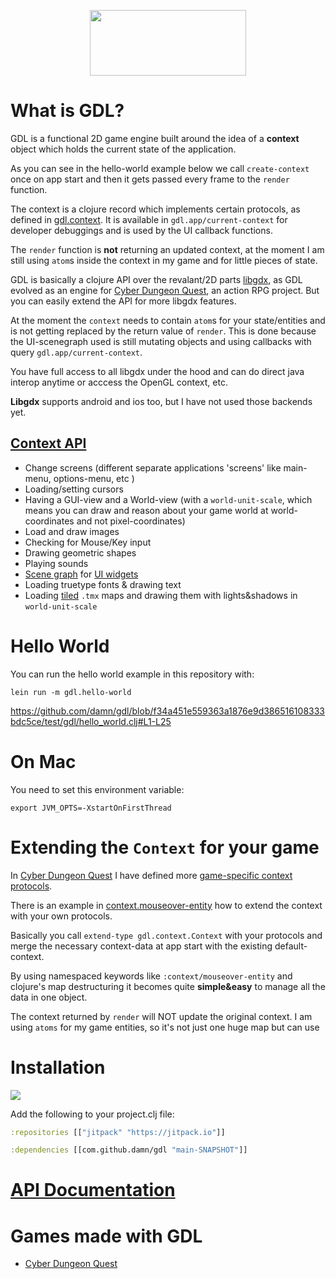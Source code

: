 <p align="center">
  <img src="https://github.com/damn/gdx/blob/main/logo.png" width="250" height="105"/>
</p>

# What is GDL?

GDL is a functional 2D game engine built around the idea of a __context__ object which holds the current state of the application.

As you can see in the hello-world example below we call `create-context` once on app start and then it gets passed every frame to the `render` function.

The context is a clojure record which implements certain protocols, as defined in [gdl.context](https://damn.github.io/gdl/gdl.context.html). 
It is available in `gdl.app/current-context` for developer debuggings and is used by the UI callback functions.

The `render` function is __not__ returning an updated context, at the moment I am still using `atom`s inside the context in my game and for little pieces of state.

GDL is basically a clojure API over the revalant/2D parts [libgdx](https://libgdx.com/), as GDL evolved as an engine for [Cyber Dungeon Quest](https://github.com/damn/Cyber-Dungeon-Quest), an action RPG project. 
But you can easily extend the API for more libgdx features. 

At the moment the `context` needs to contain `atom`s for your state/entities and is not getting replaced by the return value of `render`. This is done because the UI-scenegraph used is still mutating objects and using callbacks with query `gdl.app/current-context`.

You have full access to all libgdx under the hood and can do direct java interop anytime or acccess the OpenGL context, etc.

__Libgdx__ supports android and ios too, but I have not used those backends yet.

## [Context API](https://damn.github.io/gdl/gdl.context.html)

* Change screens (different separate applications 'screens' like main-menu, options-menu, etc )
* Loading/setting cursors
* Having a GUI-view and a World-view (with a `world-unit-scale`, which means you can draw and reason about your game world at world-coordinates and not pixel-coordinates)
* Load and draw images
* Checking for Mouse/Key input
* Drawing geometric shapes
* Playing sounds
* [Scene graph](https://libgdx.com/wiki/graphics/2d/scene2d/scene2d) for [UI widgets](https://github.com/kotcrab/vis-ui)
* Loading truetype fonts & drawing text
* Loading [tiled](https://www.mapeditor.org/) `.tmx` maps and drawing them with lights&shadows in `world-unit-scale`

# Hello World

You can run the hello world example in this repository with:

```
lein run -m gdl.hello-world
```

https://github.com/damn/gdl/blob/f34a451e559363a1876e9d386516108333bdc5ce/test/gdl/hello_world.clj#L1-L25

# On Mac

You need to set this environment variable:

```
export JVM_OPTS=-XstartOnFirstThread
```

# Extending the `Context` for your game

In [Cyber Dungeon Quest](https://github.com/damn/Cyber-Dungeon-Quest) I have defined more [game-specific context protocols](https://github.com/damn/Cyber-Dungeon-Quest/blob/master/src/cdq/context.clj). 

There is an example in [context.mouseover-entity](https://github.com/damn/Cyber-Dungeon-Quest/blob/master/src/context/mouseover_entity.clj) how to extend the context with your own protocols. 

Basically you call `extend-type gdl.context.Context` with your protocols and merge the necessary context-data at app start with the existing default-context.

By using namespaced keywords like `:context/mouseover-entity` and clojure's map destructuring it becomes quite __simple&easy__ to manage all the data in one object.

The context returned by `render` will NOT update the original context. I am using `atoms` for my game entities, so it's not just one huge map but can use 


# Installation

[![](https://jitpack.io/v/damn/gdl.svg)](https://jitpack.io/#damn/gdl)

Add the following to your project.clj file:

```clojure
:repositories [["jitpack" "https://jitpack.io"]]

:dependencies [[com.github.damn/gdl "main-SNAPSHOT"]]
```

# [API Documentation](https://damn.github.io/gdl/)

# Games made with GDL

* [Cyber Dungeon Quest](https://github.com/damn/Cyber-Dungeon-Quest)

